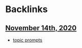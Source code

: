 
# Backlinks
## [November 14th, 2020](<November 14th, 2020.md>)
- [topic prompts](<topic prompts.md>)

